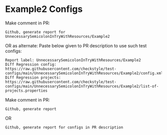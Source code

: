 # Example2 Configs
Make comment in PR:
```
Github, generate report for UnnecessarySemicolonInTryWithResources/Example2
```
OR as alternate:
Paste below given to PR description to use such test configs:
```
Report label: UnnecessarySemicolonInTryWithResources/Example2
Diff Regression config: https://raw.githubusercontent.com/checkstyle/test-configs/main/UnnecessarySemicolonInTryWithResources/Example2/config.xml
Diff Regression projects: https://raw.githubusercontent.com/checkstyle/test-configs/main/UnnecessarySemicolonInTryWithResources/Example2/list-of-projects.properties
```
Make comment in PR:
```
Github, generate report
```
OR
```
Github, generate report for configs in PR description
```

